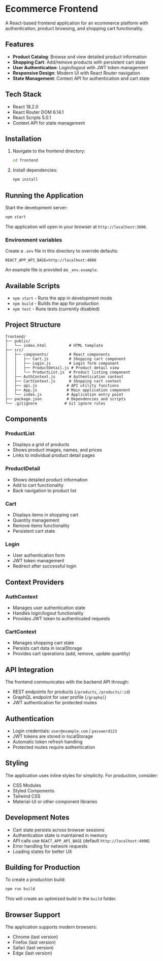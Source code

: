 # Ecommerce Frontend

A React-based frontend application for an ecommerce platform with authentication, product browsing, and shopping cart functionality.

## Features

- **Product Catalog**: Browse and view detailed product information
- **Shopping Cart**: Add/remove products with persistent cart state
- **User Authentication**: Login/logout with JWT token management
- **Responsive Design**: Modern UI with React Router navigation
- **State Management**: Context API for authentication and cart state

## Tech Stack

- React 18.2.0
- React Router DOM 6.14.1
- React Scripts 5.0.1
- Context API for state management

## Installation

1. Navigate to the frontend directory:

   ```bash
   cd frontend
   ```

2. Install dependencies:
   ```bash
   npm install
   ```

## Running the Application

Start the development server:

```bash
npm start
```

The application will open in your browser at `http://localhost:3000`.

### Environment variables

Create a `.env` file in this directory to override defaults:

```
REACT_APP_API_BASE=http://localhost:4000
```

An example file is provided as `_env.example`.

## Available Scripts

- `npm start` - Runs the app in development mode
- `npm build` - Builds the app for production
- `npm test` - Runs tests (currently disabled)

## Project Structure

```
frontend/
├── public/
│   └── index.html          # HTML template
├── src/
│   ├── components/         # React components
│   │   ├── Cart.js         # Shopping cart component
│   │   ├── Login.js        # Login form component
│   │   ├── ProductDetail.js # Product detail view
│   │   └── ProductList.js  # Product listing component
│   ├── AuthContext.js      # Authentication context
│   ├── CartContext.js      # Shopping cart context
│   ├── api.js             # API utility functions
│   ├── App.js             # Main application component
│   └── index.js           # Application entry point
├── package.json           # Dependencies and scripts
└── .gitignore            # Git ignore rules
```

## Components

### ProductList

- Displays a grid of products
- Shows product images, names, and prices
- Links to individual product detail pages

### ProductDetail

- Shows detailed product information
- Add to cart functionality
- Back navigation to product list

### Cart

- Displays items in shopping cart
- Quantity management
- Remove items functionality
- Persistent cart state

### Login

- User authentication form
- JWT token management
- Redirect after successful login

## Context Providers

### AuthContext

- Manages user authentication state
- Handles login/logout functionality
- Provides JWT token to authenticated requests

### CartContext

- Manages shopping cart state
- Persists cart data in localStorage
- Provides cart operations (add, remove, update quantity)

## API Integration

The frontend communicates with the backend API through:

- REST endpoints for products (`/products`, `/products/:id`)
- GraphQL endpoint for user profile (`/graphql`)
- JWT authentication for protected routes

## Authentication

- Login credentials: `user@example.com` / `password123`
- JWT tokens are stored in localStorage
- Automatic token refresh handling
- Protected routes require authentication

## Styling

The application uses inline styles for simplicity. For production, consider:

- CSS Modules
- Styled Components
- Tailwind CSS
- Material-UI or other component libraries

## Development Notes

- Cart state persists across browser sessions
- Authentication state is maintained in memory
- API calls use `REACT_APP_API_BASE` (default `http://localhost:4000`)
- Error handling for network requests
- Loading states for better UX

## Building for Production

To create a production build:

```bash
npm run build
```

This will create an optimized build in the `build` folder.

## Browser Support

The application supports modern browsers:

- Chrome (last version)
- Firefox (last version)
- Safari (last version)
- Edge (last version)
